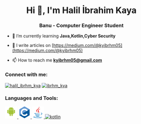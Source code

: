 <h1 align="center">Hi 👋, I'm Halil İbrahim Kaya</h1>
<h3 align="center">Banu - Computer Engineer Student</h3>


- 🌱 I’m currently learning **Java,Kotlin,Cyber Security**

- 📝 I write articles on [https://medium.com/@kyibrhm05](https://medium.com/@kyibrhm05)

- 📫 How to reach me **kyibrhm05@gmail.com**

<h3 align="left">Connect with me:</h3>
<p align="left">
<a href="https://twitter.com/halil_ibrhm_kya" target="blank"><img align="center" src="https://raw.githubusercontent.com/rahuldkjain/github-profile-readme-generator/master/src/images/icons/Social/twitter.svg" alt="halil_ibrhm_kya" height="30" width="40" /></a>
<a href="https://instagram.com/ibrhm_kya" target="blank"><img align="center" src="https://raw.githubusercontent.com/rahuldkjain/github-profile-readme-generator/master/src/images/icons/Social/instagram.svg" alt="ibrhm_kya" height="30" width="40" /></a>

</p>

<h3 align="left">Languages and Tools:</h3>
<p align="left"> <a href="https://developer.android.com" target="_blank" rel="noreferrer"> <img src="https://raw.githubusercontent.com/devicons/devicon/master/icons/android/android-original-wordmark.svg" alt="android" width="40" height="40"/> </a> <a href="https://www.cprogramming.com/" target="_blank" rel="noreferrer"> <img src="https://raw.githubusercontent.com/devicons/devicon/master/icons/c/c-original.svg" alt="c" width="40" height="40"/> </a> <a href="https://www.java.com" target="_blank" rel="noreferrer"> <img src="https://raw.githubusercontent.com/devicons/devicon/master/icons/java/java-original.svg" alt="java" width="40" height="40"/> </a> <a href="https://kotlinlang.org" target="_blank" rel="noreferrer"> <img src="https://www.vectorlogo.zone/logos/kotlinlang/kotlinlang-icon.svg" alt="kotlin" width="40" height="40"/> </

